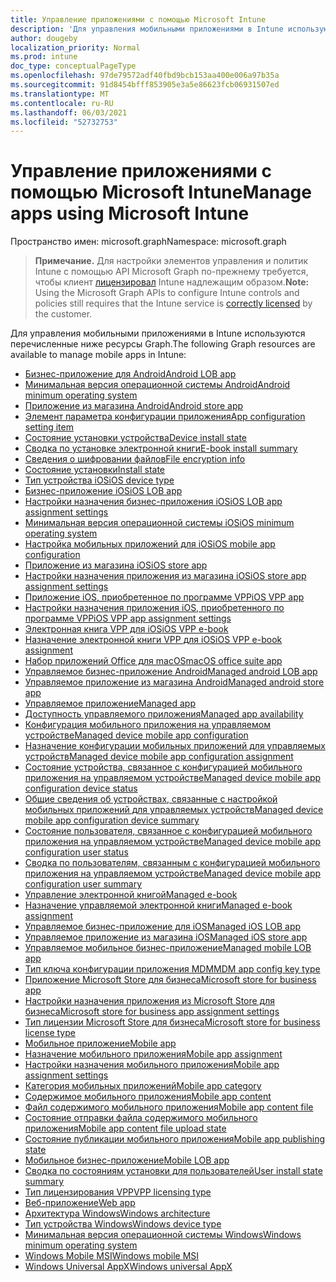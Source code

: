 ```yaml
---
title: Управление приложениями с помощью Microsoft Intune
description: 'Для управления мобильными приложениями в Intune используются перечисленные ниже ресурсы Graph.  '
author: dougeby
localization_priority: Normal
ms.prod: intune
doc_type: conceptualPageType
ms.openlocfilehash: 97de79572adf40fbd9bcb153aa400e006a97b35a
ms.sourcegitcommit: 91d8454bfff853905e3a5e86623fcb06931507ed
ms.translationtype: MT
ms.contentlocale: ru-RU
ms.lasthandoff: 06/03/2021
ms.locfileid: "52732753"
---
```

# <a name="manage-apps-using-microsoft-intune"></a><span data-ttu-id="d27b2-103">Управление приложениями с помощью Microsoft Intune</span><span class="sxs-lookup"><span data-stu-id="d27b2-103">Manage apps using Microsoft Intune</span></span>

<span data-ttu-id="d27b2-104">Пространство имен: microsoft.graph</span><span class="sxs-lookup"><span data-stu-id="d27b2-104">Namespace: microsoft.graph</span></span>

> <span data-ttu-id="d27b2-105">**Примечание.** Для настройки элементов управления и политик Intune с помощью API Microsoft Graph по-прежнему требуется, чтобы клиент [лицензировал](https://www.microsoft.com/en-us/cloud-platform/microsoft-intune-pricing) Intune надлежащим образом.</span><span class="sxs-lookup"><span data-stu-id="d27b2-105">**Note:** Using the Microsoft Graph APIs to configure Intune controls and policies still requires that the Intune service is [correctly licensed](https://www.microsoft.com/en-us/cloud-platform/microsoft-intune-pricing) by the customer.</span></span>

<span data-ttu-id="d27b2-106">Для управления мобильными приложениями в Intune используются перечисленные ниже ресурсы Graph.</span><span class="sxs-lookup"><span data-stu-id="d27b2-106">The following Graph resources are available to manage mobile apps in Intune:</span></span>  

- [<span data-ttu-id="d27b2-107">Бизнес-приложение для Android</span><span class="sxs-lookup"><span data-stu-id="d27b2-107">Android LOB app</span></span>](intune-apps-androidlobapp.md)
- [<span data-ttu-id="d27b2-108">Минимальная версия операционной системы Android</span><span class="sxs-lookup"><span data-stu-id="d27b2-108">Android minimum operating system</span></span>](intune-apps-androidminimumoperatingsystem.md)
- [<span data-ttu-id="d27b2-109">Приложение из магазина Android</span><span class="sxs-lookup"><span data-stu-id="d27b2-109">Android store app</span></span>](intune-apps-androidstoreapp.md)
- [<span data-ttu-id="d27b2-110">Элемент параметра конфигурации приложения</span><span class="sxs-lookup"><span data-stu-id="d27b2-110">App configuration setting item</span></span>](intune-apps-appconfigurationsettingitem.md)
- [<span data-ttu-id="d27b2-111">Состояние установки устройства</span><span class="sxs-lookup"><span data-stu-id="d27b2-111">Device install state</span></span>](intune-books-deviceinstallstate.md)
- [<span data-ttu-id="d27b2-112">Сводка по установке электронной книги</span><span class="sxs-lookup"><span data-stu-id="d27b2-112">E-book install summary</span></span>](intune-books-ebookinstallsummary.md)
- [<span data-ttu-id="d27b2-113">Сведения о шифровании файлов</span><span class="sxs-lookup"><span data-stu-id="d27b2-113">File encryption info</span></span>](intune-apps-fileencryptioninfo.md)
- [<span data-ttu-id="d27b2-114">Состояние установки</span><span class="sxs-lookup"><span data-stu-id="d27b2-114">Install state</span></span>](intune-books-installstate.md)
- [<span data-ttu-id="d27b2-115">Тип устройства iOS</span><span class="sxs-lookup"><span data-stu-id="d27b2-115">iOS device type</span></span>](intune-apps-iosdevicetype.md)
- [<span data-ttu-id="d27b2-116">Бизнес-приложение iOS</span><span class="sxs-lookup"><span data-stu-id="d27b2-116">iOS LOB app</span></span>](intune-apps-ioslobapp.md)
- [<span data-ttu-id="d27b2-117">Настройки назначения бизнес-приложения iOS</span><span class="sxs-lookup"><span data-stu-id="d27b2-117">iOS LOB app assignment settings</span></span>](intune-apps-ioslobappassignmentsettings.md)
- [<span data-ttu-id="d27b2-118">Минимальная версия операционной системы iOS</span><span class="sxs-lookup"><span data-stu-id="d27b2-118">iOS minimum operating system</span></span>](intune-apps-iosminimumoperatingsystem.md)
- [<span data-ttu-id="d27b2-119">Настройка мобильных приложений для iOS</span><span class="sxs-lookup"><span data-stu-id="d27b2-119">iOS mobile app configuration</span></span>](intune-apps-iosmobileappconfiguration.md)
- [<span data-ttu-id="d27b2-120">Приложение из магазина iOS</span><span class="sxs-lookup"><span data-stu-id="d27b2-120">iOS store app</span></span>](intune-apps-iosstoreapp.md)
- [<span data-ttu-id="d27b2-121">Настройки назначения приложения из магазина iOS</span><span class="sxs-lookup"><span data-stu-id="d27b2-121">iOS store app assignment settings</span></span>](intune-apps-iosstoreappassignmentsettings.md)
- [<span data-ttu-id="d27b2-122">Приложение iOS, приобретенное по программе VPP</span><span class="sxs-lookup"><span data-stu-id="d27b2-122">iOS VPP app</span></span>](intune-apps-iosvppapp.md)
- [<span data-ttu-id="d27b2-123">Настройки назначения приложения iOS, приобретенного по программе VPP</span><span class="sxs-lookup"><span data-stu-id="d27b2-123">iOS VPP app assignment settings</span></span>](intune-apps-iosvppappassignmentsettings.md)
- [<span data-ttu-id="d27b2-124">Электронная книга VPP для iOS</span><span class="sxs-lookup"><span data-stu-id="d27b2-124">iOS VPP e-book</span></span>](intune-books-iosvppebook.md)
- [<span data-ttu-id="d27b2-125">Назначение электронной книги VPP для iOS</span><span class="sxs-lookup"><span data-stu-id="d27b2-125">iOS VPP e-book assignment</span></span>](intune-books-iosvppebookassignment.md)
- [<span data-ttu-id="d27b2-126">Набор приложений Office для macOS</span><span class="sxs-lookup"><span data-stu-id="d27b2-126">macOS office suite app</span></span>](intune-apps-macosofficesuiteapp.md)
- [<span data-ttu-id="d27b2-127">Управляемое бизнес-приложение Android</span><span class="sxs-lookup"><span data-stu-id="d27b2-127">Managed android LOB app</span></span>](intune-apps-managedandroidlobapp.md)
- [<span data-ttu-id="d27b2-128">Управляемое приложение из магазина Android</span><span class="sxs-lookup"><span data-stu-id="d27b2-128">Managed android store app</span></span>](intune-apps-managedandroidstoreapp.md)
- [<span data-ttu-id="d27b2-129">Управляемое приложение</span><span class="sxs-lookup"><span data-stu-id="d27b2-129">Managed app</span></span>](intune-apps-managedapp.md)
- [<span data-ttu-id="d27b2-130">Доступность управляемого приложения</span><span class="sxs-lookup"><span data-stu-id="d27b2-130">Managed app availability</span></span>](intune-apps-managedappavailability.md)
- [<span data-ttu-id="d27b2-131">Конфигурация мобильного приложения на управляемом устройстве</span><span class="sxs-lookup"><span data-stu-id="d27b2-131">Managed device mobile app configuration</span></span>](intune-apps-manageddevicemobileappconfiguration.md)
- [<span data-ttu-id="d27b2-132">Назначение конфигурации мобильных приложений для управляемых устройств</span><span class="sxs-lookup"><span data-stu-id="d27b2-132">Managed device mobile app configuration assignment</span></span>](intune-apps-manageddevicemobileappconfigurationassignment.md)
- [<span data-ttu-id="d27b2-133">Состояние устройства, связанное с конфигурацией мобильного приложения на управляемом устройстве</span><span class="sxs-lookup"><span data-stu-id="d27b2-133">Managed device mobile app configuration device status</span></span>](intune-apps-manageddevicemobileappconfigurationdevicestatus.md)
- [<span data-ttu-id="d27b2-134">Общие сведения об устройствах, связанные с настройкой мобильных приложений для управляемых устройств</span><span class="sxs-lookup"><span data-stu-id="d27b2-134">Managed device mobile app configuration device summary</span></span>](intune-apps-manageddevicemobileappconfigurationdevicesummary.md)
- [<span data-ttu-id="d27b2-135">Состояние пользователя, связанное с конфигурацией мобильного приложения на управляемом устройстве</span><span class="sxs-lookup"><span data-stu-id="d27b2-135">Managed device mobile app configuration user status</span></span>](intune-apps-manageddevicemobileappconfigurationuserstatus.md)
- [<span data-ttu-id="d27b2-136">Сводка по пользователям, связанным с конфигурацией мобильного приложения на управляемом устройстве</span><span class="sxs-lookup"><span data-stu-id="d27b2-136">Managed device mobile app configuration user summary</span></span>](intune-apps-manageddevicemobileappconfigurationusersummary.md)
- [<span data-ttu-id="d27b2-137">Управление электронной книгой</span><span class="sxs-lookup"><span data-stu-id="d27b2-137">Managed e-book</span></span>](intune-books-managedebook.md)
- [<span data-ttu-id="d27b2-138">Назначение управляемой электронной книги</span><span class="sxs-lookup"><span data-stu-id="d27b2-138">Managed e-book assignment</span></span>](intune-books-managedebookassignment.md)
- [<span data-ttu-id="d27b2-139">Управляемое бизнес-приложение для iOS</span><span class="sxs-lookup"><span data-stu-id="d27b2-139">Managed iOS LOB app</span></span>](intune-apps-managedioslobapp.md)
- [<span data-ttu-id="d27b2-140">Управляемое приложение из магазина iOS</span><span class="sxs-lookup"><span data-stu-id="d27b2-140">Managed iOS store app</span></span>](intune-apps-managediosstoreapp.md)
- [<span data-ttu-id="d27b2-141">Управляемое мобильное бизнес-приложение</span><span class="sxs-lookup"><span data-stu-id="d27b2-141">Managed mobile LOB app</span></span>](intune-apps-managedmobilelobapp.md)
- [<span data-ttu-id="d27b2-142">Тип ключа конфигурации приложения MDM</span><span class="sxs-lookup"><span data-stu-id="d27b2-142">MDM app config key type</span></span>](intune-apps-mdmappconfigkeytype.md)
- [<span data-ttu-id="d27b2-143">Приложение Microsoft Store для бизнеса</span><span class="sxs-lookup"><span data-stu-id="d27b2-143">Microsoft store for business app</span></span>](intune-apps-microsoftstoreforbusinessapp.md)
- [<span data-ttu-id="d27b2-144">Настройки назначения приложения из Microsoft Store для бизнеса</span><span class="sxs-lookup"><span data-stu-id="d27b2-144">Microsoft store for business app assignment settings</span></span>](intune-apps-microsoftstoreforbusinessappassignmentsettings.md)
- [<span data-ttu-id="d27b2-145">Тип лицензии Microsoft Store для бизнеса</span><span class="sxs-lookup"><span data-stu-id="d27b2-145">Microsoft store for business license type</span></span>](intune-apps-microsoftstoreforbusinesslicensetype.md)
- [<span data-ttu-id="d27b2-146">Мобильное приложение</span><span class="sxs-lookup"><span data-stu-id="d27b2-146">Mobile app</span></span>](intune-apps-mobileapp.md)
- [<span data-ttu-id="d27b2-147">Назначение мобильного приложения</span><span class="sxs-lookup"><span data-stu-id="d27b2-147">Mobile app assignment</span></span>](intune-apps-mobileappassignment.md)
- [<span data-ttu-id="d27b2-148">Настройки назначения мобильного приложения</span><span class="sxs-lookup"><span data-stu-id="d27b2-148">Mobile app assignment settings</span></span>](intune-apps-mobileappassignmentsettings.md)
- [<span data-ttu-id="d27b2-149">Категория мобильных приложений</span><span class="sxs-lookup"><span data-stu-id="d27b2-149">Mobile app category</span></span>](intune-apps-mobileappcategory.md)
- [<span data-ttu-id="d27b2-150">Содержимое мобильного приложения</span><span class="sxs-lookup"><span data-stu-id="d27b2-150">Mobile app content</span></span>](intune-apps-mobileappcontent.md)
- [<span data-ttu-id="d27b2-151">Файл содержимого мобильного приложения</span><span class="sxs-lookup"><span data-stu-id="d27b2-151">Mobile app content file</span></span>](intune-apps-mobileappcontentfile.md)
- [<span data-ttu-id="d27b2-152">Состояние отправки файла содержимого мобильного приложения</span><span class="sxs-lookup"><span data-stu-id="d27b2-152">Mobile app content file upload state</span></span>](intune-apps-mobileappcontentfileuploadstate.md)
- [<span data-ttu-id="d27b2-153">Состояние публикации мобильного приложения</span><span class="sxs-lookup"><span data-stu-id="d27b2-153">Mobile app publishing state</span></span>](intune-apps-mobileapppublishingstate.md)
- [<span data-ttu-id="d27b2-154">Мобильное бизнес-приложение</span><span class="sxs-lookup"><span data-stu-id="d27b2-154">Mobile LOB app</span></span>](intune-apps-mobilelobapp.md)
- [<span data-ttu-id="d27b2-155">Сводка по состояниям установки для пользователей</span><span class="sxs-lookup"><span data-stu-id="d27b2-155">User install state summary</span></span>](intune-books-userinstallstatesummary.md)
- [<span data-ttu-id="d27b2-156">Тип лицензирования VPP</span><span class="sxs-lookup"><span data-stu-id="d27b2-156">VPP licensing type</span></span>](intune-apps-vpplicensingtype.md)
- [<span data-ttu-id="d27b2-157">Веб-приложение</span><span class="sxs-lookup"><span data-stu-id="d27b2-157">Web app</span></span>](intune-apps-webapp.md)
- [<span data-ttu-id="d27b2-158">Архитектура Windows</span><span class="sxs-lookup"><span data-stu-id="d27b2-158">Windows architecture</span></span>](intune-apps-windowsarchitecture.md)
- [<span data-ttu-id="d27b2-159">Тип устройства Windows</span><span class="sxs-lookup"><span data-stu-id="d27b2-159">Windows device type</span></span>](intune-apps-windowsdevicetype.md)
- [<span data-ttu-id="d27b2-160">Минимальная версия операционной системы Windows</span><span class="sxs-lookup"><span data-stu-id="d27b2-160">Windows minimum operating system</span></span>](intune-apps-windowsminimumoperatingsystem.md)
- [<span data-ttu-id="d27b2-161">Windows Mobile MSI</span><span class="sxs-lookup"><span data-stu-id="d27b2-161">Windows mobile MSI</span></span>](intune-apps-windowsmobilemsi.md)
- [<span data-ttu-id="d27b2-162">Windows Universal AppX</span><span class="sxs-lookup"><span data-stu-id="d27b2-162">Windows universal AppX</span></span>](intune-apps-windowsuniversalappx.md)






